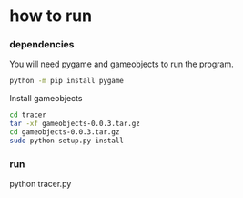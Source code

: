 # how to run
### dependencies
You will need pygame and gameobjects to run the program.
``` sh
python -m pip install pygame
```

Install gameobjects
``` sh
cd tracer
tar -xf gameobjects-0.0.3.tar.gz
cd gameobjects-0.0.3.tar.gz
sudo python setup.py install
```

### run
python tracer.py
